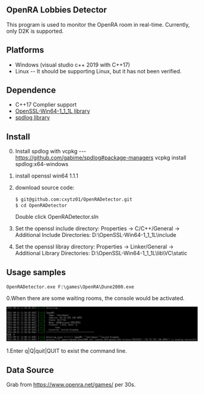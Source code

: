## OpenRA Lobbies Detector

This program is used to monitor the OpenRA room in real-time. Currently, only D2K is supported.

## Platforms
 * Windows (visual studio c++ 2019 with C++17)
 * Linux -- It should be supporting Linux, but it has not been verified.

## Dependence
* C++17 Complier support 
* [OpenSSL-Win64-1_1_1L library](https://slproweb.com/download/Win64OpenSSL-1_1_1L.exe)
* [spdlog library](https://github.com/gabime/spdlog)

## Install
0. Install spdlog with vcpkg  ---  https://github.com/gabime/spdlog#package-managers
    vcpkg install  spdlog:x64-windows
1. install openssl win64 1.1.1
2. download source code: 
    ```console
    $ git@github.com:cxytz01/OpenRADetector.git
    $ cd OpenRADetector
    ```
    Double click OpenRADetector.sln
    
3. Set the openssl include directory: Properties -> C/C++/General -> Additional Include Directories: D:\OpenSSL-Win64-1_1_1L\include

4. Set the openssl libray directory: Properties -> Linker/General -> Additional Library Directories: D:\OpenSSL-Win64-1_1_1L\lib\VC\static

## Usage samples

```console
OpenRADetector.exe F:\games\OpenRA\Dune2000.exe
```

0.When there are some waiting rooms, the console would be activated.

![example](./assets/example.png)

1.Enter q|Q|quit|QUIT to exist the command line.

## Data Source

Grab from https://www.openra.net/games/ per 30s.


